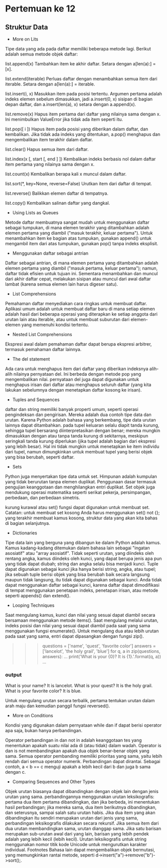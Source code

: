 # Pertemuan ke 12
## Struktur Data
- More on Lits

Tipe data yang ada pada daftar memiliki beberapa metode lagi. Berikut adalah semua metode objek daftar:

list.append(x) Tambahkan item ke akhir daftar. Setara dengan a[len(a):] = [x].

list.extend(iterable) Perluas daftar dengan menambahkan semua item dari iterable. Setara dengan a[len(a):] = iterable.

list.insert(i, x) Masukkan item pada posisi tertentu. Argumen pertama adalah indeks elemen sebelum dimasukkan, jadi a.insert(0, x) sisipan di bagian depan daftar, dan a.insert(len(a), x) setara dengan a.append(x).

list.remove(x) Hapus item pertama dari daftar yang nilainya sama dengan x. Ini menimbulkan ValueError jika tidak ada item seperti itu.

list.pop([ i ]) Hapus item pada posisi yang diberikan dalam daftar, dan kembalikan. Jika tidak ada indeks yang ditentukan, a.pop() menghapus dan mengembalikan item terakhir dalam daftar.

list.clear() Hapus semua item dari daftar.

list.index(x [, start [, end ] ]) Kembalikan indeks berbasis nol dalam daftar item pertama yang nilainya sama dengan x. 

list.count(x) Kembalikan berapa kali x muncul dalam daftar.

list.sort(*, key=None, reverse=False) Urutkan item dari daftar di tempat.

list.reverse() Balikkan elemen daftar di tempatnya.

list.copy() Kembalikan salinan daftar yang dangkal. 

- Using Lists as Queues

Metode daftar membuatnya sangat mudah untuk menggunakan daftar sebagai tumpukan, di mana elemen terakhir yang ditambahkan adalah elemen pertama yang diambil ("masuk terakhir, keluar pertama"). Untuk menambahkan item ke bagian atas tumpukan, gunakan append() untuk mengambil item dari atas tumpukan, gunakan pop() tanpa indeks eksplisit.

- Menggunakan daftar sebagai antrian

Daftar sebagai antrian, di mana elemen pertama yang ditambahkan adalah elemen pertama yang diambil ("masuk pertama, keluar pertama"); namun, daftar tidak efisien untuk tujuan ini. Sementara menambahkan dan muncul dari akhir daftar cepat, melakukan sisipan atau muncul dari awal daftar lambat (karena semua elemen lain harus digeser satu).

- List Comprehensions

Pemahaman daftar menyediakan cara ringkas untuk membuat daftar. Aplikasi umum adalah untuk membuat daftar baru di mana setiap elemen adalah hasil dari beberapa operasi yang diterapkan ke setiap anggota dari urutan lain atau iterable, atau untuk membuat suburutan dari elemen-elemen yang memenuhi kondisi tertentu.

- Nested List Comprehensions

Ekspresi awal dalam pemahaman daftar dapat berupa ekspresi arbitrer, termasuk pemahaman daftar lainnya.

- The del statement

Ada cara untuk menghapus item dari daftar yang diberikan indeksnya alih-alih nilainya pernyataan del. Ini berbeda dengan metode pop yang mengembalikan nilai. pernyataan del juga dapat digunakan untuk menghapus irisan dari daftar atau menghapus seluruh daftar (yang kita lakukan sebelumnya dengan menetapkan daftar kosong ke irisan).

- Tuples and Sequences

daftar dan string memiliki banyak properti umum, seperti operasi pengindeksan dan pengirisan. Mereka adalah dua contoh tipe data dan urutan. Karena Python adalah bahasa yang berkembang, tipe data urutan lainnya dapat ditambahkan.
pada tupel keluaran selalu diapit tanda kurung, sehingga tupel bersarang diinterpretasikan dengan benar; mereka mungkin dimasukkan dengan atau tanpa tanda kurung di sekitarnya, meskipun seringkali tanda kurung diperlukan (jika tupel adalah bagian dari ekspresi yang lebih besar). Hal ini tidak mungkin untuk menetapkan ke item individu dari tupel, namun dimungkinkan untuk membuat tupel yang berisi objek yang bisa berubah, seperti daftar.

- Sets

Python juga menyertakan tipe data untuk set. Himpunan adalah kumpulan yang tidak berurutan tanpa elemen duplikat. Penggunaan dasar termasuk pengujian keanggotaan dan menghilangkan entri duplikat. Set objek juga mendukung operasi matematika seperti serikat pekerja, persimpangan, perbedaan, dan perbedaan simetris.

kurung kurawal atau set() fungsi dapat digunakan untuk membuat set. Catatan: untuk membuat set kosong Anda harus menggunakan set() not {}; yang terakhir membuat kamus kosong, struktur data yang akan kita bahas di bagian selanjutnya.

- Dictionaries

Tipe data lain yang berguna yang dibangun ke dalam Python adalah kamus. Kamus kadang-kadang ditemukan dalam bahasa lain sebagai "ingatan asosiatif" atau "array asosiatif". Tidak seperti urutan, yang diindeks oleh rentang angka, kamus diindeks oleh kunci, yang dapat berupa jenis apa pun yang tidak dapat diubah; string dan angka selalu bisa menjadi kunci. Tuple dapat digunakan sebagai kunci jika hanya berisi string, angka, atau tupel; jika sebuah tuple berisi objek yang bisa berubah baik secara langsung maupun tidak langsung, itu tidak dapat digunakan sebagai kunci. Anda tidak dapat menggunakan daftar sebagai kunci, karena daftar dapat dimodifikasi di tempat menggunakan penetapan indeks, penetapan irisan, atau metode seperti appends() dan extend().

- Looping Techniques

Saat mengulang kamus, kunci dan nilai yang sesuai dapat diambil secara bersamaan menggunakan metode items(). Saat mengulang melalui urutan, indeks posisi dan nilai yang sesuai dapat diambil pada saat yang sama menggunakan fungsi enumerate(). Untuk mengulang dua atau lebih urutan pada saat yang sama, entri dapat dipasangkan dengan fungsi zip().

 >>> questions = ['name', 'quest', 'favorite color']
 >>> answers = ['lancelot', 'the holy grail', 'blue']
 >>> for q, a in zip(questions, answers):
 ...     print('What is your {0}?  It is {1}.'.format(q, a))
 ...
 ### output
 What is your name?  It is lancelot.
 What is your quest?  It is the holy grail.
 What is your favorite color?  It is blue.

Untuk mengulang urutan secara terbalik, pertama tentukan urutan dalam arah maju dan kemudian panggil fungsi reversed().

- More on Conditions

Kondisi yang digunakan dalam pernyataan while dan if dapat berisi operator apa saja, bukan hanya perbandingan.

Operator perbandingan in dan not in adalah keanggotaan tes yang menentukan apakah suatu nilai ada di (atau tidak) dalam wadah. Operator is dan is not membandingkan apakah dua objek benar-benar objek yang sama. Semua operator pembanding memiliki prioritas yang sama, yaitu lebih rendah dari semua operator numerik. Perbandingan dapat dirantai. Sebagai contoh, a < b == c menguji apakah a lebih kecil dari b dan juga b sama dengan c.

- Comparing Sequences and Other Types

Objek urutan biasanya dapat dibandingkan dengan objek lain dengan jenis urutan yang sama. perbandingannya menggunakan urutan leksikografis: pertama dua item pertama dibandingkan, dan jika berbeda, ini menentukan hasil perbandingan; jika mereka sama, dua item berikutnya dibandingkan, dan seterusnya, sampai salah satu urutan habis. Jika dua item yang akan dibandingkan itu sendiri merupakan urutan dari jenis yang sama, perbandingan leksikografis dilakukan secara rekursif. Jika semua item dari dua urutan membandingkan sama, urutan dianggap sama. Jika satu barisan merupakan sub-urutan awal dari yang lain, barisan yang lebih pendek adalah yang lebih kecil (lebih kecil). Urutan leksikografis untuk string menggunakan nomor titik kode Unicode untuk mengurutkan karakter individual.
Footnotes Bahasa lain dapat mengembalikan objek bermutasi, yang memungkinkan rantai metode, seperti d->insert("a")->remove("b")->sort();.